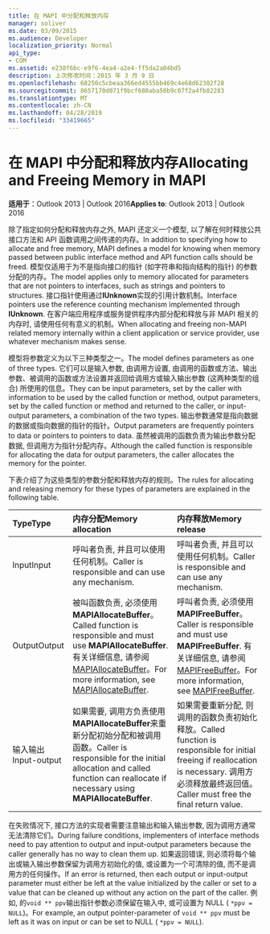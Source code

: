 ```yaml
---
title: 在 MAPI 中分配和释放内存
manager: soliver
ms.date: 03/09/2015
ms.audience: Developer
localization_priority: Normal
api_type:
- COM
ms.assetid: e238f6bc-e9f6-4ea4-a2e4-ff5da2a04bd5
description: 上次修改时间：2015 年 3 月 9 日
ms.openlocfilehash: 68250c5cbeaa366ed4555bb469c4e68d62302f28
ms.sourcegitcommit: 8657170d071f9bcf680aba50b9c07f2a4fb82283
ms.translationtype: MT
ms.contentlocale: zh-CN
ms.lasthandoff: 04/28/2019
ms.locfileid: "33419665"
---
```

# <a name="allocating-and-freeing-memory-in-mapi"></a><span data-ttu-id="385ed-103">在 MAPI 中分配和释放内存</span><span class="sxs-lookup"><span data-stu-id="385ed-103">Allocating and Freeing Memory in MAPI</span></span>

  
  
<span data-ttu-id="385ed-104">**适用于**：Outlook 2013 | Outlook 2016</span><span class="sxs-lookup"><span data-stu-id="385ed-104">**Applies to**: Outlook 2013 | Outlook 2016</span></span> 
  
<span data-ttu-id="385ed-105">除了指定如何分配和释放内存之外, MAPI 还定义一个模型, 以了解在何时释放公共接口方法和 API 函数调用之间传递的内存。</span><span class="sxs-lookup"><span data-stu-id="385ed-105">In addition to specifying how to allocate and free memory, MAPI defines a model for knowing when memory passed between public interface method and API function calls should be freed.</span></span> <span data-ttu-id="385ed-106">模型仅适用于为不是指向接口的指针 (如字符串和指向结构的指针) 的参数分配的内存。</span><span class="sxs-lookup"><span data-stu-id="385ed-106">The model applies only to memory allocated for parameters that are not pointers to interfaces, such as strings and pointers to structures.</span></span> <span data-ttu-id="385ed-107">接口指针使用通过**IUnknown**实现的引用计数机制。</span><span class="sxs-lookup"><span data-stu-id="385ed-107">Interface pointers use the reference counting mechanism implemented through **IUnknown**.</span></span> <span data-ttu-id="385ed-108">在客户端应用程序或服务提供程序内部分配和释放与非 MAPI 相关的内存时, 请使用任何有意义的机制。</span><span class="sxs-lookup"><span data-stu-id="385ed-108">When allocating and freeing non-MAPI related memory internally within a client application or service provider, use whatever mechanism makes sense.</span></span> 
  
<span data-ttu-id="385ed-109">模型将参数定义为以下三种类型之一。</span><span class="sxs-lookup"><span data-stu-id="385ed-109">The model defines parameters as one of three types.</span></span> <span data-ttu-id="385ed-110">它们可以是输入参数, 由调用方设置, 由调用的函数或方法、输出参数、被调用的函数或方法设置并返回给调用方或输入输出参数 (这两种类型的组合) 所使用的信息。</span><span class="sxs-lookup"><span data-stu-id="385ed-110">They can be input parameters, set by the caller with information to be used by the called function or method, output parameters, set by the called function or method and returned to the caller, or input-output parameters, a combination of the two types.</span></span> <span data-ttu-id="385ed-111">输出参数通常是指向数据的数据或指向数据的指针的指针。</span><span class="sxs-lookup"><span data-stu-id="385ed-111">Output parameters are frequently pointers to data or pointers to pointers to data.</span></span> <span data-ttu-id="385ed-112">虽然被调用的函数负责为输出参数分配数据, 但调用方为指针分配内存。</span><span class="sxs-lookup"><span data-stu-id="385ed-112">Although the called function is responsible for allocating the data for output parameters, the caller allocates the memory for the pointer.</span></span> 
  
<span data-ttu-id="385ed-113">下表介绍了为这些类型的参数分配和释放内存的规则。</span><span class="sxs-lookup"><span data-stu-id="385ed-113">The rules for allocating and releasing memory for these types of parameters are explained in the following table.</span></span>
  
|<span data-ttu-id="385ed-114">**Type**</span><span class="sxs-lookup"><span data-stu-id="385ed-114">**Type**</span></span>|<span data-ttu-id="385ed-115">**内存分配**</span><span class="sxs-lookup"><span data-stu-id="385ed-115">**Memory allocation**</span></span>|<span data-ttu-id="385ed-116">**内存释放**</span><span class="sxs-lookup"><span data-stu-id="385ed-116">**Memory release**</span></span>|
|:-----|:-----|:-----|
|<span data-ttu-id="385ed-117">Input</span><span class="sxs-lookup"><span data-stu-id="385ed-117">Input</span></span>  <br/> |<span data-ttu-id="385ed-118">呼叫者负责, 并且可以使用任何机制。</span><span class="sxs-lookup"><span data-stu-id="385ed-118">Caller is responsible and can use any mechanism.</span></span>  <br/> |<span data-ttu-id="385ed-119">呼叫者负责, 并且可以使用任何机制。</span><span class="sxs-lookup"><span data-stu-id="385ed-119">Caller is responsible and can use any mechanism.</span></span>  <br/> |
|<span data-ttu-id="385ed-120">Output</span><span class="sxs-lookup"><span data-stu-id="385ed-120">Output</span></span>  <br/> |<span data-ttu-id="385ed-121">被叫函数负责, 必须使用**MAPIAllocateBuffer**。</span><span class="sxs-lookup"><span data-stu-id="385ed-121">Called function is responsible and must use **MAPIAllocateBuffer**.</span></span> <span data-ttu-id="385ed-122">有关详细信息, 请参阅[MAPIAllocateBuffer](mapiallocatebuffer.md)。</span><span class="sxs-lookup"><span data-stu-id="385ed-122">For more information, see [MAPIAllocateBuffer](mapiallocatebuffer.md).</span></span>  <br/> |<span data-ttu-id="385ed-123">呼叫者负责, 必须使用**MAPIFreeBuffer**。</span><span class="sxs-lookup"><span data-stu-id="385ed-123">Caller is responsible and must use **MAPIFreeBuffer**.</span></span> <span data-ttu-id="385ed-124">有关详细信息, 请参阅[MAPIFreeBuffer](mapifreebuffer.md)。</span><span class="sxs-lookup"><span data-stu-id="385ed-124">For more information, see [MAPIFreeBuffer](mapifreebuffer.md).</span></span>  <br/> |
|<span data-ttu-id="385ed-125">输入输出</span><span class="sxs-lookup"><span data-stu-id="385ed-125">Input-output</span></span>  <br/> |<span data-ttu-id="385ed-126">如果需要, 调用方负责使用**MAPIAllocateBuffer**来重新分配初始分配和被调用函数。</span><span class="sxs-lookup"><span data-stu-id="385ed-126">Caller is responsible for the initial allocation and called function can reallocate if necessary using **MAPIAllocateBuffer**.</span></span>  <br/> |<span data-ttu-id="385ed-127">如果需要重新分配, 则调用的函数负责初始化释放。</span><span class="sxs-lookup"><span data-stu-id="385ed-127">Called function is responsible for initial freeing if reallocation is necessary.</span></span> <span data-ttu-id="385ed-128">调用方必须释放最终返回值。</span><span class="sxs-lookup"><span data-stu-id="385ed-128">Caller must free the final return value.</span></span>  <br/> |
   
<span data-ttu-id="385ed-129">在失败情况下, 接口方法的实现者需要注意输出和输入输出参数, 因为调用方通常无法清除它们。</span><span class="sxs-lookup"><span data-stu-id="385ed-129">During failure conditions, implementers of interface methods need to pay attention to output and input-output parameters because the caller generally has no way to clean them up.</span></span> <span data-ttu-id="385ed-130">如果返回错误, 则必须将每个输出或输入输出参数保留为调用方初始化的值, 或设置为一个可清除的值, 而不是调用方的任何操作。</span><span class="sxs-lookup"><span data-stu-id="385ed-130">If an error is returned, then each output or input-output parameter must either be left at the value initialized by the caller or set to a value that can be cleaned up without any action on the part of the caller.</span></span> <span data-ttu-id="385ed-131">例如, 的`void ** ppv`输出指针参数必须保留在输入中, 或可设置为 NULL ( `*ppv = NULL`)。</span><span class="sxs-lookup"><span data-stu-id="385ed-131">For example, an output pointer-parameter of  `void ** ppv` must be left as it was on input or can be set to NULL (  `*ppv = NULL`).</span></span>
  

